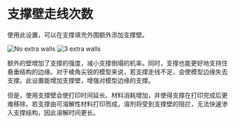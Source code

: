 支撑壁走线次数
====
使用此设置，可以在支撑填充外围额外添加支撑壁。

![No extra walls](../images/support_wall_count_0.png)
![3 extra walls](../images/support_wall_count_3.png)

额外的壁增加了支撑的强度，减小支撑倒塌的机率。同时，支撑也能更好地支持住悬垂结构的边缘。对于棱角尖锐的模型来说，若支撑走线不足，会使模型边缘失去支撑。此设置能增加支撑壁，增强对模型边缘的支撑。

但是，使用支撑壁会使打印时间延长、材料消耗增加，并使得支撑在打印完成后更难移除。若支撑由可溶解性材料打印而成，溶剂将受到支撑壁的阻拦，无法快速渗入支撑结构，因此溶解时间更长。